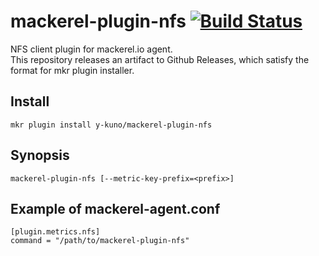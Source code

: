 # mackerel-plugin-nfs [![Build Status](https://travis-ci.org/y-kuno/mackerel-plugin-nfs.svg?branch=master)](https://travis-ci.org/y-kuno/mackerel-plugin-nfs)

NFS client plugin for mackerel.io agent.  
This repository releases an artifact to Github Releases, which satisfy the format for mkr plugin installer.

## Install

```shell
mkr plugin install y-kuno/mackerel-plugin-nfs
```

## Synopsis

```
mackerel-plugin-nfs [--metric-key-prefix=<prefix>]
```

## Example of mackerel-agent.conf

```text
[plugin.metrics.nfs]
command = "/path/to/mackerel-plugin-nfs"
```
